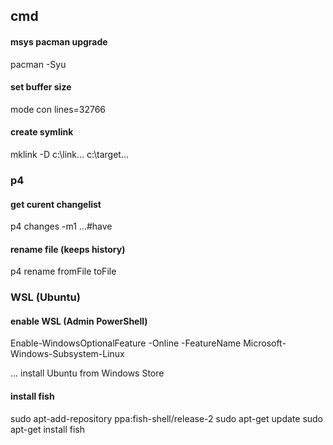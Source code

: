 
## cmd

#### msys pacman upgrade

pacman -Syu

#### set buffer size
mode con lines=32766

#### create symlink

mklink -D c:\link\... c:\target\...

### p4

#### get curent changelist

p4 changes -m1 ...#have   

#### rename file (keeps history)

p4 rename fromFile toFile


### WSL (Ubuntu)

#### enable WSL (Admin PowerShell)

Enable-WindowsOptionalFeature -Online -FeatureName Microsoft-Windows-Subsystem-Linux

... install Ubuntu from Windows Store

#### install fish

sudo apt-add-repository ppa:fish-shell/release-2
sudo apt-get update
sudo apt-get install fish